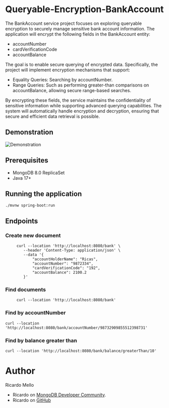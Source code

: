 # Queryable-Encryption-BankAccount

The BankAccount service project focuses on exploring queryable encryption to securely manage sensitive bank account information. The application will encrypt the following fields in the BankAccount entity:

- accountNumber 
- cardVerificationCode 
- accountBalance 

The goal is to enable secure querying of encrypted data. Specifically, the project will implement encryption mechanisms that support:

- Equality Queries: Searching by accountNumber.
- Range Queries: Such as performing greater-than comparisons on accountBalance, allowing secure range-based searches.

By encrypting these fields, the service maintains the confidentiality of sensitive information while supporting advanced querying capabilities. The system will automatically handle encryption and decryption, ensuring that secure and efficient data retrieval is possible.

## Demonstration
![Demonstration](/src/main/resources/images/demonstration-postman.gif)

## Prerequisites
- MongoDB 8.0 ReplicaSet
- Java 17+ 

## Running the application

```
./mvnw spring-boot:run
```

## Endpoints
### Create new document

```
     curl --location 'http://localhost:8080/bank' \
        --header 'Content-Type: application/json' \
        --data '{
            "accountHolderName": "Ricas",
            "accountNumber": "9872334",
            "cardVerificationCode": "192",
            "accountBalance": 2100.2
        }'
```

### Find documents 

```
     curl --location 'http://localhost:8080/bank'
```


### Find by accountNumber

```
curl --location 'http://localhost:8080/bank/accountNumber/98732909855512398731'
```

### Find by balance greater than

```
curl --location 'http://localhost:8080/bank/balance/greaterThan/10'
```

# Author
Ricardo Mello
- Ricardo on [MongoDB Developer Community](https://www.mongodb.com/community/forums/u/ricardo_silva_de_mello/summary).
- Ricardo on [GitHub](https://github.com/ricardohsmello)

